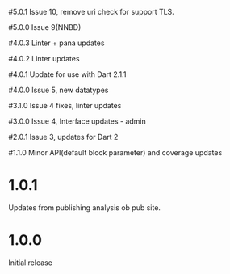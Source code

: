 #5.0.1
Issue 10, remove uri check for support TLS.

#5.0.0
Issue 9(NNBD)

#4.0.3
Linter + pana updates

#4.0.2
Linter updates

#4.0.1
Update for use with Dart 2.1.1

#4.0.0
Issue 5, new datatypes

#3.1.0
Issue 4 fixes, linter updates

#3.0.0
Issue 4, Interface updates - admin

#2.0.1
Issue 3, updates for Dart 2

#1.1.0
Minor API(default block parameter) and coverage updates

# 1.0.1
Updates from publishing analysis ob pub site.

# 1.0.0
Initial release